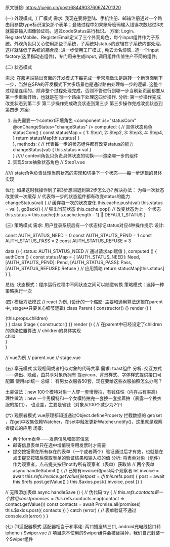 原文链接:  https://juejin.cn/post/6844903760674701320

(一) 外观模式, 工厂模式
需求:
我现在要将登陆、手机注册、邮箱注册通过一个路由用参数type标识渲染那个表单；登陆过程中如果账号密码输入错误次数超过3次就需要输入图像验证码，通过codeStatus进行标识。
方案: 
Login、RegisterMobile、RegisterEmail定义了三个外观角色，每个input组件作为子系统。外观角色只关心使用那些子系统，子系统对status的逻辑在子系统内部处理，这样就降低了系统的耦合度;
进一步使用工厂模式 , 免去命名烦恼..
造一个input factory(这里指动态组件)，专门用来生成input, 调用组件传值生产不同的组件;

(二) 状态模式

需求:
在服务端输出页面的开发模式下每完成一步常规做法是跳转一个新页面到下一步，当然在SPA的开发模式下大多场景也是通过路由处理每一步的逻辑.
这整个过程是连续的，除非整个过程处理完成，否则不管进行到哪一步当刷新页面都要从第一步重新开始，也就是在同一个路由下处理这四步操作.
分析: 
第一步操作完成改变状态到第二步
第二步操作完成改变状态到第三步
第三步操作完成改变状态到第四步
方案: 
1. 首先需要一个context环境角色
<component :is="statusCom" @onChangeStatus="changeStatus" />
computed: {
      // 具体状态角色
      statusCom() {
        const statusMap = {
          1: Step1,
          2: Step2,
          3: Step3,
          4: Step4,
        } 
        return statusMap[this.status]
      }    
    },
    methods: {
      // 代表每一步的状态组件都有改变status的能力
      changeStatus(val) {
        this.status = val
      }    
    } 
///// context角色只负责具体状态的切换——渲染哪一步的组件
2. 实现State抽象状态角色
// Step1.vue
<template>
  <div>
    <!-- do something -->
    <button @click="handleClick">完成</button>
  </div>
</template>
<script>
  export default {
    methods: {
      handleClick() {
        // 第一步完成，将状态变为状态2
        // context角色接受状态改变动态渲染Step2.vue的操作
        this.$emit('onChangeStatus', 2)
      }
    }  
  }
</script>
 
///// state角色负责处理当前状态的实现和切换下一个状态——每一步逻辑的具体实现

优化:
如果这时我操作到了第3步想回退到第2步怎么办?
解决办法：
为每一次状态改变做一次缓存
// 代表每一步的状态组件都有改变status的能力
      changeStatus(val) {
        // 缓存每一次的状态变化
        this.cache.push(val)
        this.status = val
      },
      goBack() {
        // 弹出当前状态
        this.cache.pop()
        // 改变状态为上一个状态
        this.status = this.cache[this.cache.length - 1] || DEFAULT_STATUS
      }


(三) 策略模式
需求:
用户登录系统后有一个状态标记status对应4种操作提示
设计:
<!-- 根据策略规则动态渲染组件 -->
  <component :is="authCom" />
 
const AUTH_STATUS_NEED = 0
const AUTH_STAUTS_PEND = 1
const AUTH_STATUS_PASS = 2
const AUTH_STATUS_REFUSE = 3
 
data () {
    status: AUTH_STATUS_NEED // 通过请求api赋值
},
computed () {
      authCom () {
        const statusMap = {
          [AUTH_STATUS_NEED]: Need,
          [AUTH_STAUTS_PEND]: Pend,
          [AUTH_STATUS_PASS]: Pass,
          [AUTH_STATUS_REFUSE]: Refuse
        }
        // 应用策略
        return statusMap[this.status]
      }
},

总结:
状态模式：程序运行过程中不同状态之间可以随意转换
策略模式：选择一种策略执行一次


(四) 模板方法模式
// react 为例, (设计的一个缩影: 主要和通用算法逻辑在parent中, stage中只要关心细节逻辑)
class Parent {
  constructor() {}
  render () {
    <div>
      <div name="tom"></div>
      <!-- 算法过程：children要渲染在name为joe的div中 -->
      <div name="joe">{this.props.children}</div>
    </div> 
  }
}
class Stage {
  constructor() {}
  render () {
    // 在parent中已经设定了children的渲染位置算法
    <Parent>
      // children的具体实现
      <div>child</div>
    </Parent> 
  }  
}
 
// vue为例
// parent.vue
<template>
  <div>
    <div name="tom"></div>
    <div name="joe">
      <!--vue中的插槽渲染children-->
      <slot />
    </div>
  </div>
</template>
// stage.vue
<template>
  <div>
    <parent>
      <!-- children的具体实现 -->
      <div>child</div>
    </parent>
  </div>
</template>


(五) 享元模式
实现相同或者相似对象的代码共享
需求: 
toast组件
分析:
交互方式——弹出、隐藏，由共享对象所拥有
提示icon、背景样式、字体样式提供接口可配置
使用api统一
总结：
有男女衣服各50套，现在要给这些衣服拍照怎么办呢？

土豪做法：new 100个模特对象一人穿一套慢慢拍，有钱任性（内存占有率高）
理性做法：new 一个男模特和一个女模特拍完一套换一套接着拍（暴露一个换衣服的接口），
         也没差，主要是省钱（对象从100个减少为2个）


(六) 观察者模式
vue原理都知道通过Object.defineProperty 拦截数据的 get/set ，在get中收集依赖Watcher，在set中触发更新Watcher.notify()，这里就是观察者模式的应用
场景:
+ 两个form表单——发票信息和邮寄信息
+ 邮寄信息表单只在选中增值税专用发票时才需要
+ 提交按钮需在所有存在的表单（一个或者两个）验证通过后才有效，也就是在点击提交按钮后获取表单的验证结果和输入框的值
分析:
将表单对象（组件）作为观察者，点击提交按钮notify所有观察者（表单）获取值
// 两个表单
async handleSubmit () {
     // 已知有invoice和post两个观察者
     let invoice = await this.$refs.invoice.getValue()
     let post = {}
     if (this.$refs.post) {
         post = await this.$refs.post.getValue()
     }
     this.$axios.post({
         invoice,
         post
     })
   }
 
// 无限添加表单
async handleSave () {
        // 伪代码
        try {
          // this.$refs.contacts是一个数组
          const promises = this.$refs.contacts.map(contact => contact.getValue())
          const contacts = await Promise.all(promises)
          this.$axios.post({
            contacts
          })
        } catch (error) {
          // 表单验证不通过
          console.dir(error)
        }
      }


(七) 
(1)适配器模式
适配器相当于和事佬: 两口插座转三口, android充电线接口转iphone
/ Swiper.vue
// 项目原本使用的Swiper组件会被替换掉，我们自己封装一个Swiper组件
<template>
  <!-- 进行转换 -->
  <nb-swiper :prop-x="propX" :prop-yy="propZ" :prop-z="propW" />
</tempalte>
(2)装饰者模式
// 原生input需要验证功能，我们用带有验证能力的valid-input包裹
<valid-input>
  <input v-model="username" type="text" />
</valid-input>
(3) 代理模式
懵懂骚年喜欢一位漂亮姑凉

装饰者模式：不管这位姑凉怎么化妆，穿长袖还是短袖（装饰）骚年每次远观看到的终究是姑凉本人

代理模式：骚年按奈不住躁动的心要开始行动了，骚年想到了一个方法首先策反姑凉的好友闺蜜作
        为自己的代理达传达一些小纸条什么的，小纸条最终有没有送到姑凉手中骚年并不能确认
        ，可是少年依旧通宵写着纸条。参见电影《你好,之华》年轻之华
场景:
数据不为空——进行列表显示
数据为空——显示数据为空的提示
// list.vue
...
//// List组件做了两件事：数据为空的处理、数据不为空的处理，这种设计是不太友好

// ProxyList.vue
<template>
 <div>
   <empty v-if="isEmpty" />
   <list v-else :data="data" />
 </div>
</tempalte>
/// 数据data的使用者来说，只需关心拿数据渲染列表，数据为空是什么样的完全不关心

